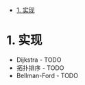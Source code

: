 <!-- TOC -->

- [1. 实现](#1-实现)

<!-- /TOC -->


<a id="markdown-1-实现" name="1-实现"></a>
# 1. 实现


* Dijkstra  - TODO
* 拓扑排序 - TODO
* Bellman-Ford - TODO
